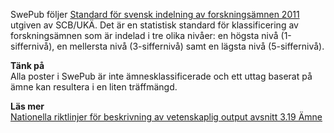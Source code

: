 
SwePub följer <a href="http://www.scb.se/sv_/Dokumentation/Klassifikationer-och-standarder/Standard-for-svensk-indelning-av-forskningsamnen-2011/" target="_blank">Standard för svensk indelning av forskningsämnen 2011</a> utgiven av SCB/UKÄ. Det är en statistisk standard för klassificering av forskningsämnen som är indelad i tre olika nivåer: en högsta nivå (1-siffernivå), en mellersta nivå (3-siffernivå) samt en lägsta nivå (5-siffernivå). 

**Tänk på**  
Alla poster i SwePub är inte ämnesklassificerade och ett uttag baserat på ämne kan resultera i en liten träffmängd. 

**Läs mer**  
[Nationella riktlinjer för beskrivning av vetenskaplig output avsnitt 3.19 Ämne](http://www.kb.se/dokument/SwePub/v-1.2-Nationella-riktlinjer-för-beskrivning-av-vetenskaplig-output_2015_09_10.pdf)

